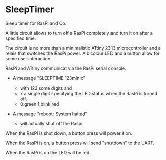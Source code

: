 # SleepTimer
Sleep timer for RasPi and Co.

A little circuit allows to turn off a RasPi completely and turn it on after a specified time.

The circuit is no more than a minimalistic ATtiny 2313 microcontroller
and a relais that switches the RasPi power. A bicolour LED and a button 
allow for some user interaction.

RasPi and ATtiny communicat via the RasPi serial console.

- A message "SLEEPTIME 123min:x"
  - with 123 some digits and
  - x a single digit specifying the LED status when the RasPi is turned off.
  - 0:green 1:blink red

- A message "reboot: System halted" 
  - will actually shut off the Raspi.
  
When the RasPi is shut down, a button press will power it on.

When the RasPi is on, a button press will send "shutdown" to the UART.

When the RasPi is on the LED will be red.

